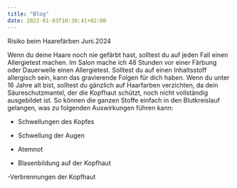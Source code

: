 ```yaml
---
title: "Blog"
date: 2022-01-03T10:30:41+02:00
---
```

Risiko beim Haarefärben
Juni.2024

Wenn du deine Haare noch nie gefärbt hast, solltest du auf jeden Fall einen Allergietest machen.
Im Salon mache ich 48 Stunden vor einer Färbung oder Dauerwelle einen Allergietest. Solltest du auf einen Inhaltsstoff allergisch sein, kann das gravierende Folgen für dich haben. Wenn du unter 16 Jahre alt bist, solltest du gänzlich auf Haarfarben verzichten, da dein Säureschutzmantel, der die Kopfhaut schützt, noch nicht vollständig ausgebildet ist. So können die ganzen Stoffe einfach in den Blutkreislauf gelangen, was zu folgenden Auswirkungen führen kann:

- Schwellungen des Kopfes

- Schwellung der Augen

- Atemnot

- Blasenbildung auf der Kopfhaut

-Verbrennungen der Kopfhaut 
